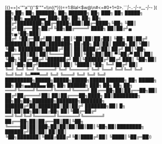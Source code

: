 [\{}==]<'"'a''()''$'""=\\\n({*}})==1:BIaI<$w@\n#<=#0+1+0>._```|-..-|-=__-|-_- ](
  ██╗ ██╗ ██╗  ██████╗  ██╗ ██████╗ ██╗     ███╗  ██╗ █████╗  ██╗██╗ ▄▄███▄▄·    ███╗   ██╗ ██╗      ██╗  ██╗            
 ██╔╝████████╗██╔═████╗███║██╔═████╗╚██╗    ╚██║ ██╔╝██╔══██╗██╔╝╚██╗██╔════╝    ████╗  ██║██╔╝▄ ██╗▄╚██╗███║        
██╔╝ ╚██╔═██╔╝██║██╔██║╚██║██║██╔██║ ╚██╗    ██║██╔╝ ███████║██║  ██║███████╗    ██╔██╗ ██║██║  ████╗ ██║╚██║        
╚██╗ ████████╗████╔╝██║ ██║████╔╝██║ ██╔╝    ██║╚██╗ ██╔══██║██║  ██║╚════██║    ██║╚██╗██║██║ ▀╚██╔▀ ██║ ██║        
 ╚██╗╚██╔═██╔╝╚██████╔╝ ██║╚██████╔╝██╔╝    ███║ ╚██╗██║  ██║╚██╗██╔╝███████║    ██║ ╚████║╚██╗  ╚═╝ ██╔╝ ██║        
  ╚═╝ ╚═╝ ╚═╝  ╚═════╝  ╚═╝ ╚═════╝ ╚═╝     ╚══╝  ╚═╝╚═╝  ╚═╝ ╚═╝╚═╝ ╚═▀▀▀══╝    ╚═╝  ╚═══╝ ╚═╝      ╚═╝  ╚═╝        
█████████╗█████╗█████╗█████╗█████   ██████╗ ██╗ █████╗ ██╗  ██╗▄▄███▄▄·██╗    ██╗ ██████╗ ███╗   ██╗ ██╗ ██╗ 
═══╝╚════╝╚════╝╚════╝╚════╝        ██╔══██╗██║██╔══██╗██║ ██╔╝██╔════╝██║    ██║██╔═══██╗████╗  ██║████████╗
██╗██╗██╗███████╗███████╗███████╗   ██████╔╝██║███████║██║██╔╝ ███████╗██║ █╗ ██║██║██╗██║██╔██╗ ██║╚██╔═██╔╝
══╝╚═╝╚═╝╚══════╝╚══════╝╚══════╝   ██╔══██╗██║██╔══██║██║╚██╗ ╚════██║██║███╗██║██║██║██║██║╚██╗██║████████╗
        			    ██████╔╝██║██║  ██║██║ ╚██╗███████║╚███╔███╔╝╚█║████╔╝██║ ╚████║╚██╔═██))
